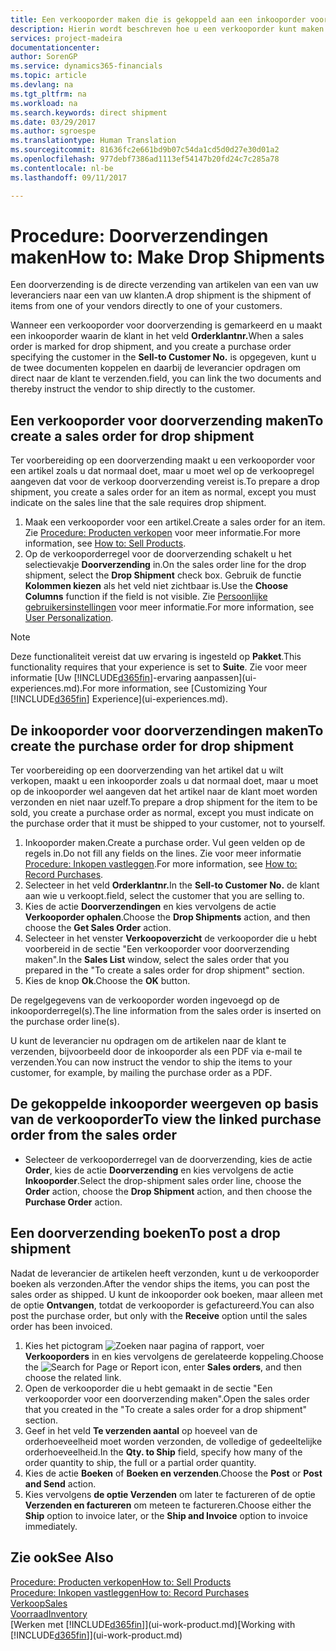 ```yaml
---
title: Een verkooporder maken die is gekoppeld aan een inkooporder voor een directe verzending | Microsoft Docs
description: Hierin wordt beschreven hoe u een verkooporder kunt maken die is gekoppeld aan een inkooporder om verzending direct van de leverancier naar de klant mogelijk te maken.
services: project-madeira
documentationcenter: 
author: SorenGP
ms.service: dynamics365-financials
ms.topic: article
ms.devlang: na
ms.tgt_pltfrm: na
ms.workload: na
ms.search.keywords: direct shipment
ms.date: 03/29/2017
ms.author: sgroespe
ms.translationtype: Human Translation
ms.sourcegitcommit: 81636fc2e661bd9b07c54da1cd5d0d27e30d01a2
ms.openlocfilehash: 977debf7386ad1113ef54147b20fd24c7c285a78
ms.contentlocale: nl-be
ms.lasthandoff: 09/11/2017

---
```

# <a name="how-to-make-drop-shipments"></a><span data-ttu-id="93e7c-103">Procedure: Doorverzendingen maken</span><span class="sxs-lookup"><span data-stu-id="93e7c-103">How to: Make Drop Shipments</span></span>
<span data-ttu-id="93e7c-104">Een doorverzending is de directe verzending van artikelen van een van uw leveranciers naar een van uw klanten.</span><span class="sxs-lookup"><span data-stu-id="93e7c-104">A drop shipment is the shipment of items from one of your vendors directly to one of your customers.</span></span>

<span data-ttu-id="93e7c-105">Wanneer een verkooporder voor doorverzending is gemarkeerd en u maakt een inkooporder waarin de klant in het veld **Orderklantnr.**</span><span class="sxs-lookup"><span data-stu-id="93e7c-105">When a sales order is marked for drop shipment, and you create a purchase order specifying the customer in the **Sell-to Customer No.**</span></span> <span data-ttu-id="93e7c-106">is opgegeven, kunt u de twee documenten koppelen en daarbij de leverancier opdragen om direct naar de klant te verzenden.</span><span class="sxs-lookup"><span data-stu-id="93e7c-106">field, you can link the two documents and thereby instruct the vendor to ship directly to the customer.</span></span>

## <a name="to-create-a-sales-order-for-drop-shipment"></a><span data-ttu-id="93e7c-107">Een verkooporder voor doorverzending maken</span><span class="sxs-lookup"><span data-stu-id="93e7c-107">To create a sales order for drop shipment</span></span>
<span data-ttu-id="93e7c-108">Ter voorbereiding op een doorverzending maakt u een verkooporder voor een artikel zoals u dat normaal doet, maar u moet wel op de verkoopregel aangeven dat voor de verkoop doorverzending vereist is.</span><span class="sxs-lookup"><span data-stu-id="93e7c-108">To prepare a drop shipment, you create a sales order for an item as normal, except you must indicate on the sales line that the sale requires drop shipment.</span></span>

1. <span data-ttu-id="93e7c-109">Maak een verkooporder voor een artikel.</span><span class="sxs-lookup"><span data-stu-id="93e7c-109">Create a sales order for an item.</span></span> <span data-ttu-id="93e7c-110">Zie [Procedure: Producten verkopen](sales-how-sell-products.md) voor meer informatie.</span><span class="sxs-lookup"><span data-stu-id="93e7c-110">For more information, see [How to: Sell Products](sales-how-sell-products.md).</span></span>
2. <span data-ttu-id="93e7c-111">Op de verkooporderregel voor de doorverzending schakelt u het selectievakje **Doorverzending** in.</span><span class="sxs-lookup"><span data-stu-id="93e7c-111">On the sales order line for the drop shipment, select the **Drop Shipment** check box.</span></span> <span data-ttu-id="93e7c-112">Gebruik de functie **Kolommen kiezen** als het veld niet zichtbaar is.</span><span class="sxs-lookup"><span data-stu-id="93e7c-112">Use the **Choose Columns** function if the field is not visible.</span></span> <span data-ttu-id="93e7c-113">Zie [Persoonlijke gebruikersinstellingen](ui-user-personalization.md) voor meer informatie.</span><span class="sxs-lookup"><span data-stu-id="93e7c-113">For more information, see [User Personalization](ui-user-personalization.md).</span></span>

> [!NOTE]  
>   <span data-ttu-id="93e7c-114">Deze functionaliteit vereist dat uw ervaring is ingesteld op **Pakket**.</span><span class="sxs-lookup"><span data-stu-id="93e7c-114">This functionality requires that your experience is set to **Suite**.</span></span> <span data-ttu-id="93e7c-115">Zie voor meer informatie [Uw [!INCLUDE[d365fin](includes/d365fin_md.md)]-ervaring aanpassen](ui-experiences.md).</span><span class="sxs-lookup"><span data-stu-id="93e7c-115">For more information, see [Customizing Your [!INCLUDE[d365fin](includes/d365fin_md.md)] Experience](ui-experiences.md).</span></span>

## <a name="to-create-the-purchase-order-for-drop-shipment"></a><span data-ttu-id="93e7c-116">De inkooporder voor doorverzendingen maken</span><span class="sxs-lookup"><span data-stu-id="93e7c-116">To create the purchase order for drop shipment</span></span>
<span data-ttu-id="93e7c-117">Ter voorbereiding op een doorverzending van het artikel dat u wilt verkopen, maakt u een inkooporder zoals u dat normaal doet, maar u moet op de inkooporder wel aangeven dat het artikel naar de klant moet worden verzonden en niet naar uzelf.</span><span class="sxs-lookup"><span data-stu-id="93e7c-117">To prepare a drop shipment for the item to be sold, you create a purchase order as normal, except you must indicate on the purchase order that it must be shipped to your customer, not to yourself.</span></span>

1. <span data-ttu-id="93e7c-118">Inkooporder maken.</span><span class="sxs-lookup"><span data-stu-id="93e7c-118">Create a purchase order.</span></span> <span data-ttu-id="93e7c-119">Vul geen velden op de regels in.</span><span class="sxs-lookup"><span data-stu-id="93e7c-119">Do not fill any fields on the lines.</span></span> <span data-ttu-id="93e7c-120">Zie voor meer informatie [Procedure: Inkopen vastleggen](purchasing-how-record-purchases.md).</span><span class="sxs-lookup"><span data-stu-id="93e7c-120">For more information, see [How to: Record Purchases](purchasing-how-record-purchases.md).</span></span>
2. <span data-ttu-id="93e7c-121">Selecteer in het veld **Orderklantnr.**</span><span class="sxs-lookup"><span data-stu-id="93e7c-121">In the **Sell-to Customer No.**</span></span> <span data-ttu-id="93e7c-122">de klant aan wie u verkoopt.</span><span class="sxs-lookup"><span data-stu-id="93e7c-122">field, select the customer that you are selling to.</span></span>
3. <span data-ttu-id="93e7c-123">Kies de actie **Doorverzendingen** en kies vervolgens de actie **Verkooporder ophalen**.</span><span class="sxs-lookup"><span data-stu-id="93e7c-123">Choose the **Drop Shipments** action, and then choose the **Get Sales Order** action.</span></span>
4. <span data-ttu-id="93e7c-124">Selecteer in het venster **Verkoopoverzicht** de verkooporder die u hebt voorbereid in de sectie "Een verkooporder voor doorverzending maken".</span><span class="sxs-lookup"><span data-stu-id="93e7c-124">In the **Sales List** window, select the sales order that you prepared in the "To create a sales order for drop shipment" section.</span></span>
5. <span data-ttu-id="93e7c-125">Kies de knop **Ok**.</span><span class="sxs-lookup"><span data-stu-id="93e7c-125">Choose the **OK** button.</span></span>

<span data-ttu-id="93e7c-126">De regelgegevens van de verkooporder worden ingevoegd op de inkooporderregel(s).</span><span class="sxs-lookup"><span data-stu-id="93e7c-126">The line information from the sales order is inserted on the purchase order line(s).</span></span>

<span data-ttu-id="93e7c-127">U kunt de leverancier nu opdragen om de artikelen naar de klant te verzenden, bijvoorbeeld door de inkooporder als een PDF via e-mail te verzenden.</span><span class="sxs-lookup"><span data-stu-id="93e7c-127">You can now instruct the vendor to ship the items to your customer, for example, by mailing the purchase order as a PDF.</span></span>     

## <a name="to-view-the-linked-purchase-order-from-the-sales-order"></a><span data-ttu-id="93e7c-128">De gekoppelde inkooporder weergeven op basis van de verkooporder</span><span class="sxs-lookup"><span data-stu-id="93e7c-128">To view the linked purchase order from the sales order</span></span>
* <span data-ttu-id="93e7c-129">Selecteer de verkooporderregel van de doorverzending, kies de actie **Order**, kies de actie **Doorverzending** en kies vervolgens de actie **Inkooporder**.</span><span class="sxs-lookup"><span data-stu-id="93e7c-129">Select the drop-shipment sales order line, choose the **Order** action, choose the **Drop Shipment** action, and then choose the **Purchase Order** action.</span></span>

## <a name="to-post-a-drop-shipment"></a><span data-ttu-id="93e7c-130">Een doorverzending boeken</span><span class="sxs-lookup"><span data-stu-id="93e7c-130">To post a drop shipment</span></span>
<span data-ttu-id="93e7c-131">Nadat de leverancier de artikelen heeft verzonden, kunt u de verkooporder boeken als verzonden.</span><span class="sxs-lookup"><span data-stu-id="93e7c-131">After the vendor ships the items, you can post the sales order as shipped.</span></span> <span data-ttu-id="93e7c-132">U kunt de inkooporder ook boeken, maar alleen met de optie **Ontvangen**, totdat de verkooporder is gefactureerd.</span><span class="sxs-lookup"><span data-stu-id="93e7c-132">You can also post the purchase order, but only with the **Receive** option until the sales order has been invoiced.</span></span>

1. <span data-ttu-id="93e7c-133">Kies het pictogram ![Zoeken naar pagina of rapport](media/ui-search/search_small.png "pictogram Zoeken naar pagina of rapport"), voer **Verkooporders** in en kies vervolgens de gerelateerde koppeling.</span><span class="sxs-lookup"><span data-stu-id="93e7c-133">Choose the ![Search for Page or Report](media/ui-search/search_small.png "Search for Page or Report icon") icon, enter **Sales orders**, and then choose the related link.</span></span>
2. <span data-ttu-id="93e7c-134">Open de verkooporder die u hebt gemaakt in de sectie "Een verkooporder voor een doorverzending maken".</span><span class="sxs-lookup"><span data-stu-id="93e7c-134">Open the sales order that you created in the "To create a sales order for a drop shipment" section.</span></span>
3. <span data-ttu-id="93e7c-135">Geef in het veld **Te verzenden aantal** op hoeveel van de orderhoeveelheid moet worden verzonden, de volledige of gedeeltelijke orderhoeveelheid.</span><span class="sxs-lookup"><span data-stu-id="93e7c-135">In the **Qty. to Ship** field, specify how many of the order quantity to ship, the full or a partial order quantity.</span></span>
4. <span data-ttu-id="93e7c-136">Kies de actie **Boeken** of **Boeken en verzenden**.</span><span class="sxs-lookup"><span data-stu-id="93e7c-136">Choose the **Post** or **Post and Send** action.</span></span>
5. <span data-ttu-id="93e7c-137">Kies vervolgens **de optie Verzenden** om later te factureren of de optie **Verzenden en factureren** om meteen te factureren.</span><span class="sxs-lookup"><span data-stu-id="93e7c-137">Choose either the **Ship** option to invoice later, or the **Ship and Invoice** option to invoice immediately.</span></span>

## <a name="see-also"></a><span data-ttu-id="93e7c-138">Zie ook</span><span class="sxs-lookup"><span data-stu-id="93e7c-138">See Also</span></span>
[<span data-ttu-id="93e7c-139">Procedure: Producten verkopen</span><span class="sxs-lookup"><span data-stu-id="93e7c-139">How to: Sell Products</span></span>](sales-how-sell-products.md)  
[<span data-ttu-id="93e7c-140">Procedure: Inkopen vastleggen</span><span class="sxs-lookup"><span data-stu-id="93e7c-140">How to: Record Purchases</span></span>](purchasing-how-record-purchases.md)  
[<span data-ttu-id="93e7c-141">Verkoop</span><span class="sxs-lookup"><span data-stu-id="93e7c-141">Sales</span></span>](sales-manage-sales.md)  
[<span data-ttu-id="93e7c-142">Voorraad</span><span class="sxs-lookup"><span data-stu-id="93e7c-142">Inventory</span></span>](inventory-manage-inventory.md)  
<span data-ttu-id="93e7c-143">[Werken met [!INCLUDE[d365fin](includes/d365fin_md.md)]](ui-work-product.md)</span><span class="sxs-lookup"><span data-stu-id="93e7c-143">[Working with [!INCLUDE[d365fin](includes/d365fin_md.md)]](ui-work-product.md)</span></span>

